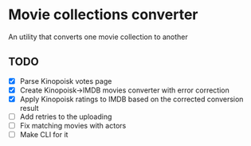 # Movie collections converter
An utility that converts one movie collection to another

## TODO
- [x] Parse Kinopoisk votes page
- [x] Create Kinopoisk->IMDB movies converter with error correction
- [x] Apply Kinopoisk ratings to IMDB based on the corrected conversion result
- [ ] Add retries to the uploading
- [ ] Fix matching movies with actors
- [ ] Make CLI for it